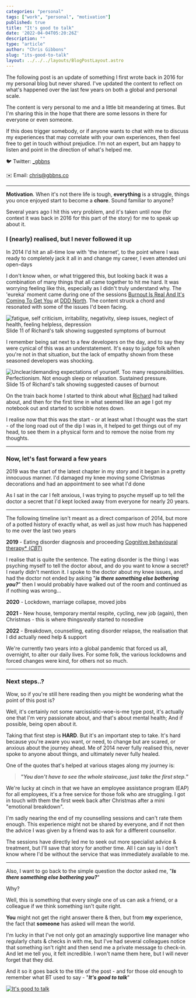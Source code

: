 ```yaml
---
categories: "personal"
tags: ["work", "personal", "motivation"]
published: true
title: "It's good to talk"
date: '2022-04-04T05:20:26Z'
description: ""
type: "article"
author: "Chris Gibbons"
slug: "its-good-to-talk"
layout: ../../../layouts/BlogPostLayout.astro
---
```


The following post is an update of something I first wrote back in 2016 for my personal blog but never shared. I've updated the content to reflect on what's happened over the last few years on both a global and personal scale.

The content is very personal to me and a little bit meandering at times. But I'm sharing this in the hope that there are some lessons in there for everyone or even someone.

If this does trigger somebody, or if anyone wants to chat with me to discuss my experiences that may correlate with your own experiences, then feel free to get in touch without prejudice. I'm not an expert, but am happy to listen and point in the direction of what's helped me.

🐦 Twitter: [_gbbns](https://twitter.com/_gbbns)

✉️ Email: [chris@gbbns.co](mailto:chris@gbbns.co)

----

**Motivation**. When it's not there life is tough, **everything** is a struggle, things you once enjoyed start to become a **chore**. Sound familiar to anyone?

Several years ago I hit this very problem, and it's taken until now (for context it was back in 2016 for this part of the story) for me to speak up about it.

### **I (nearly) realised, but I never followed it up**

In 2014 I'd hit an all-time low with 'the internet', to the point where I was ready to completely jack it all in and change my career, I even attended uni open-days

I don't know when, or what triggered this, but looking back it was a combination of many things that all came together to hit me hard.
It was worrying feeling like this, especially as I didn't truly understand why. The 'eureka' moment came during one of the sessions [Burnout Is Real And It's Coming To Get You](https://www.slideshare.net/richardadalton/burnout-in-software-development) at [DDD North](https://www.dddnorth.co.uk/).
The content struck a chord and resonated with some of the issues I'd been facing.

![fatigue, self criticism, irritability, negativity, sleep issues, neglect of health, feeling helpless, depression](https://image.slidesharecdn.com/burnoutppt-141019170338-conversion-gate01/85/burnout-in-software-development-11-320.jpg)
Slide 11 of Richard's talk showing suggested symptoms of burnout

I remember being sat next to a few developers on the day, and to say they were cynical of this was an understatement. It's easy to judge folk when you're not in that situation, but the lack of empathy shown from these seasoned developers was shocking.

![Unclear/demanding expectations of yourself. Too many responsibilities. Perfectionism. Not enough sleep or relaxation. Sustained pressure.](https://image.slidesharecdn.com/burnoutppt-141019170338-conversion-gate01/85/burnout-in-software-development-15-320.jpg)
Slide 15 of Richard's talk showing suggested causes of burnout

On the train back home I started to think about what [Richard](https://twitter.com/richardadalton) had talked about, and then for the first time in what seemed like an age I got my notebook out and started to scribble notes down.

I realise now that this was the start - or at least what I thought was the start - of the long road out of the dip I was in, it helped to get things out of my head, to see them in a physical form and to remove the noise from my thoughts.

----

### Now, let's fast forward a few years

2019 was the start of the latest chapter in my story and it began in a pretty innocuous manner. I'd damaged my knee moving some Christmas decorations and had an appointment to see what I'd done

As I sat in the car I felt anxious, I was trying to psyche myself up to tell the doctor a secret that I'd kept locked away from everyone for nearly 20 years.

----

The following timeline isn't meant as a direct comparison of 2014, but more of a potted history of exactly what, as well as just how much has happened to me over the last two years

**2019** - Eating disorder diagnosis and proceeding [Cognitive behavioural therapy* (*CBT*)](https://www.nhs.uk/mental-health/talking-therapies-medicine-treatments/talking-therapies-and-counselling/cognitive-behavioural-therapy-cbt/overview/)

I realise that is quite the sentence. The eating disorder is the thing I was psyching myself to tell the doctor about, and do you want to know a secret? I nearly didn't mention it.
I spoke to the doctor about my knee issues, and had the doctor not ended by asking "***is there something else bothering you?***" then I would probably have walked out of the room and continued as if nothing was wrong...

**2020** - Lockdown, marriage collapse, moved jobs

**2021** - New house, temporary mental respite, cycling, new job (again), then Christmas - this is where things*really* started to nosedive

**2022** - Breakdown, counselling, eating disorder relapse, the realisation that I did actually need help & support

We're currently two years into a global pandemic that forced us all, overnight, to alter our daily lives. For some folk, the various lockdowns and forced changes were kind, for others not so much.

----

### Next steps..?

Wow, so if you're still here reading then you might be wondering what the point of this post is?

Well, it's certainly not some narcissistic-woe-is-me type post, it's actually one that I'm very passionate about, and that's about mental health; And if possible, being open about it.

Taking that first step is **HARD**. But it's an important step to take. It's hard because you're aware you want, or need, to change but are scared, or anxious about the journey ahead. Me of 2014 never fully realised this, never spoke to anyone about things, and ultimately never fully healed.

One of the quotes that's helped at various stages along my journey is:
> ***"You don't have to see the whole staircase, just*** ***take the first step."***
>
We're lucky at cinch in that we have an employee assistance program (EAP) for all employees, it's a free service for those folk who are struggling.
I got in touch with them the first week back after Christmas after a mini "emotional breakdown".

I'm sadly nearing the end of my counselling sessions and can't rate them enough. This experience might not be shared by everyone, and if not then the advice I was given by a friend was to ask for a different counsellor.

The sessions have directly led me to seek out more specialist advice & treatment, but I'll save that story for another time. All I can say is I don't know where I'd be without the service that was immediately available to me.

----

Also, I want to go back to the simple question the doctor asked me, "***Is there something else bothering you?***"

Why?

Well, this is something that every single one of us can ask a friend, or a colleague if we think something isn't quite right.

**You** might not get the right answer there & then, but from **my** experience, the fact that **someone** has asked will mean the world.

I'm lucky in that I've not only got an amazingly supportive line manager who regularly chats & checks in with me, but I've had several colleagues notice that something isn't right and then send me a private message to check-in. And let me tell you, it felt incredible. I won't name them here, but I will never forget that they did.

And it so it goes back to the title of the post - and for those old enough to remember what BT used to say - "***It's good to talk***"

[![It's good to talk](https://img.youtube.com/vi/Jtyn1jJajjI/0.jpg)](http://www.youtube.com/watch?v=Jtyn1jJajjI "It's good to talk")
